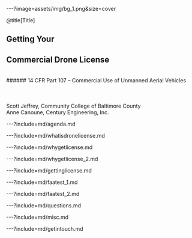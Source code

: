 ---?image=assets/img/bg_1.png&size=cover

@title[Title]

## Getting Your
## Commercial Drone License
<br>
###### 14 CFR Part 107 – Commercial Use of Unmanned Aerial Vehicles
<br>
<br>
<br>
<br>
Scott Jeffrey, Community College of Baltimore County
<br>
Anne Canoune, Century Engineering, Inc.


---?include=md/agenda.md

---?include=md/whatisdronelicense.md

---?include=md/whygetlicense.md

---?include=md/whygetlicense_2.md

---?include=md/gettinglicense.md

---?include=md/faatest_1.md

---?include=md/faatest_2.md

---?include=md/questions.md

---?include=md/misc.md

---?include=md/getintouch.md
